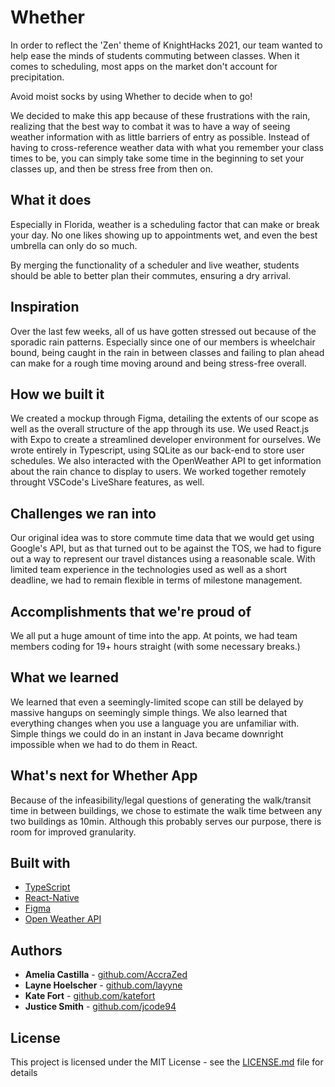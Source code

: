 # Whether

In order to reflect the 'Zen' theme of KnightHacks 2021, our team wanted to help ease the minds of students commuting between classes. When it comes to scheduling, most apps on the market don't account for precipitation.

Avoid moist socks by using Whether to decide when to go!

We decided to make this app because of these frustrations with the rain, realizing that the best way to combat it was to have a way of seeing weather information with as little barriers of entry as possible. Instead of having to cross-reference weather data with what you remember your class times to be, you can simply take some time in the beginning to set your classes up, and then be stress free from then on.

## What it does

Especially in Florida, weather is a scheduling factor that can make or break your day.
No one likes showing up to appointments wet, and even the best umbrella can only do so much.

By merging the functionality of a scheduler and live weather, students should be able to better plan their commutes, ensuring a dry arrival.

## Inspiration

Over the last few weeks, all of us have gotten stressed out because of the sporadic rain patterns. Especially since one of our members is wheelchair bound, being caught in the rain in between classes and failing to plan ahead can make for a rough time moving around and being stress-free overall.

## How we built it

We created a mockup through Figma, detailing the extents of our scope as well as the overall structure of the app through its use. We used React.js with Expo to create a streamlined developer environment for ourselves. We wrote entirely in Typescript, using SQLite as our back-end to store user schedules. We also interacted with the OpenWeather API to get information about the rain chance to display to users. We worked together remotely throught VSCode's LiveShare features, as well.

## Challenges we ran into

Our original idea was to store commute time data that we would get using Google's API, but as that turned out to be against the TOS, we had to figure out a way to represent our travel distances using a reasonable scale.
With limited team experience in the technologies used as well as a short deadline, we had to remain flexible in terms of milestone management.

## Accomplishments that we're proud of

We all put a huge amount of time into the app. At points, we had team members coding for 19+ hours straight (with some necessary breaks.)

## What we learned

We learned that even a seemingly-limited scope can still be delayed by massive hangups on seemingly simple things. We also learned that everything changes when you use a language you are unfamiliar with. Simple things we could do in an instant in Java became downright impossible when we had to do them in React.

## What's next for Whether App

Because of the infeasibility/legal questions of generating the walk/transit time in between buildings, we chose to estimate the walk time between any two buildings as 10min. Although this probably serves our purpose, there is room for improved granularity.

## Built with

* [TypeScript](https://www.typescriptlang.org/)
* [React-Native](https://reactnative.dev/)
* [Figma](https://figma.com/)
* [Open Weather API](https://openweathermap.org/api)

## Authors

* **Amelia Castilla** - [github.com/AccraZed](https://github.com/AccraZed)
* **Layne Hoelscher** - [github.com/layyne](https://github.com/layyne)
* **Kate Fort** - [github.com/katefort](https://github.com/katefort)
* **Justice Smith** - [github.com/jcode94](https://github.com/jcode94)

## License

This project is licensed under the MIT License - see the [LICENSE.md](LICENSE.md) file for details
